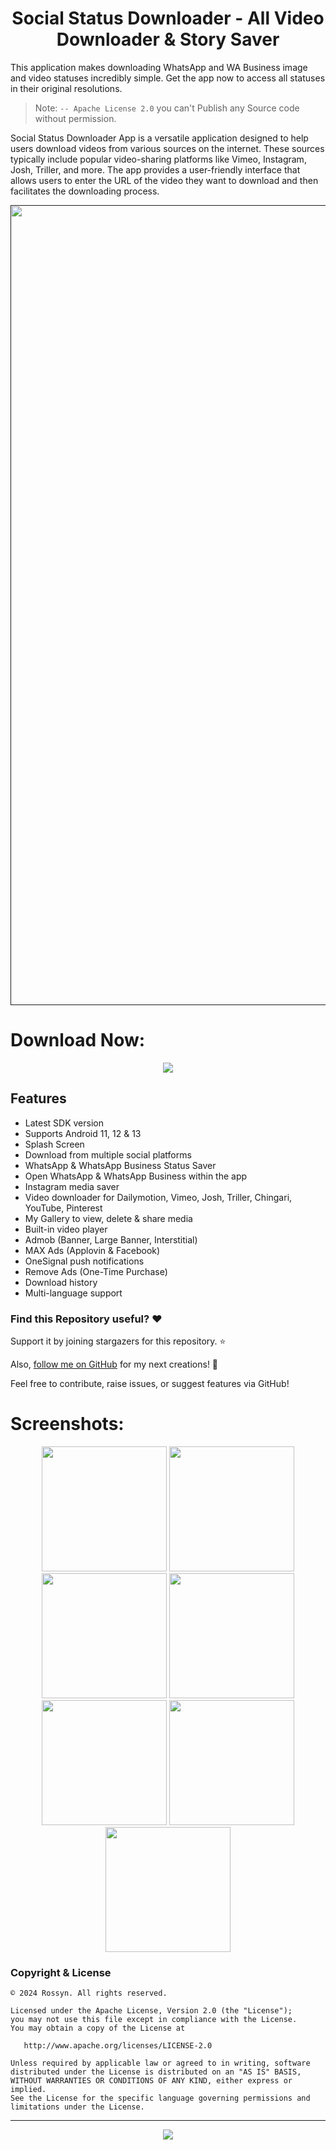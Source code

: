 <h1 align="center">Social Status Downloader - All Video Downloader & Story Saver</h1>

This application makes downloading WhatsApp and WA Business image and video statuses incredibly simple. Get the app now to access all statuses in their original resolutions.

> Note: `-- Apache License 2.0` you can't Publish any Source code without permission.

Social Status Downloader App is a versatile application designed to help users download videos from various sources on the internet. These sources typically include popular video-sharing platforms like Vimeo, Instagram, Josh, Triller, and more. The app provides a user-friendly interface that allows users to enter the URL of the video they want to download and then facilitates the downloading process.


  
  
 <p align="center">
    <a href="">
      <img src="https://github.com/OmaPrakash/Social-Status-Downloader-All-Video-Downloader-Story-Saver/assets/118904953/4672bcd1-80dc-4eea-8c57-7eabb37cd2cd" width="1280" />
    </a>
  </p>
  

# Download Now:
<p align="center">
    <a href="https://play.google.com/store/apps/details?id=com.techhive.statussaver">
      <img src="https://github.com/OmaPrakash/Social-Status-Downloader-All-Video-Downloader-Story-Saver/assets/118904953/c7758542-9bf9-4167-b36e-2e814e0440d8"/>
    </a>
</p>


## Features
- Latest SDK version  
- Supports Android 11, 12 & 13  
- Splash Screen  
- Download from multiple social platforms  
- WhatsApp & WhatsApp Business Status Saver  
- Open WhatsApp & WhatsApp Business within the app  
- Instagram media saver  
- Video downloader for Dailymotion, Vimeo, Josh, Triller, Chingari, YouTube, Pinterest  
- My Gallery to view, delete & share media  
- Built-in video player  
- Admob (Banner, Large Banner, Interstitial)  
- MAX Ads (Applovin & Facebook)  
- OneSignal push notifications  
- Remove Ads (One-Time Purchase)  
- Download history  
- Multi-language support


### Find this Repository useful? ❤️
Support it by joining stargazers for this repository. ⭐

Also, [follow me on GitHub](https://github.com/AndroidWithRossyn/) for my next creations! 🤩

Feel free to contribute, raise issues, or suggest features via GitHub!


# Screenshots:

 <p align="center">
    <a>
      <img src="https://play-lh.googleusercontent.com/bZ_p-UATht5VZxrJyr_NfqXjmkZZXqrdyvk8lBNS9VAiiYQ-pPD2wf0VTAUQbhWj6Rk=w2560-h1440-rw" width="200" />
    </a>
 <a>
      <img src="https://play-lh.googleusercontent.com/-i_uDuQOARkC20XIIO1ttMfx_QdYK9Y-GcyAvUfu3RJCYYZ1Ju4bt2ETTp89J60Bf4M=w2560-h1440-rw"  width="200" />
    </a>
  <a>
      <img src="https://play-lh.googleusercontent.com/UIjLQR5-G0r36mKvi3CrQAEt1OYzc8pRpk7RAPEkHW4IYKlsDWCM-RE-G77_qK4vLw=w2560-h1440-rw"  width="200" />
    </a>
     <a>
      <img src="https://play-lh.googleusercontent.com/9iBtqSHh6na8PXYUpvp7UcBlz4E4Bs_M054bTEhJE2m1TrOnzsWbVQ9DiBYqXnnoqfVz=w2560-h1440-rw"  width="200" />
    </a>
<a>
    <img src="https://play-lh.googleusercontent.com/HvMx3X0skCW_Z_gCwfXBlsThP0sORV_cne3IYD2AAsSrHXXtPpoPzI6xM7__FNrpArA=w2560-h1440-rw"  width="200" />
    </a>

<a>
    <img src="https://play-lh.googleusercontent.com/7R6iCWsIG-9Yi8QMqcC3dPszqsno0yvCX7tMWkXO30c8hMCRDLr-jpC50liD2zlptpqj=w2560-h1440-rw"  width="200" />
    </a>
    <a>
    <img src="https://play-lh.googleusercontent.com/R2ml08uiiKfcMiKR-4ZtjXcs2pqHqKUggMaIs64PeBBNDoB2NUyHnxR7ubdnneABMg=w2560-h1440-rw"  width="200" />
    </a>
  </p>




### Copyright & License
```
© 2024 Rossyn. All rights reserved.

Licensed under the Apache License, Version 2.0 (the "License");
you may not use this file except in compliance with the License.
You may obtain a copy of the License at

   http://www.apache.org/licenses/LICENSE-2.0

Unless required by applicable law or agreed to in writing, software
distributed under the License is distributed on an "AS IS" BASIS,
WITHOUT WARRANTIES OR CONDITIONS OF ANY KIND, either express or implied.
See the License for the specific language governing permissions and
limitations under the License.
```
---

  
<p align="center">
  <img src="https://capsule-render.vercel.app/api?type=waving&color=gradient&height=60&section=footer"/>
</p>
